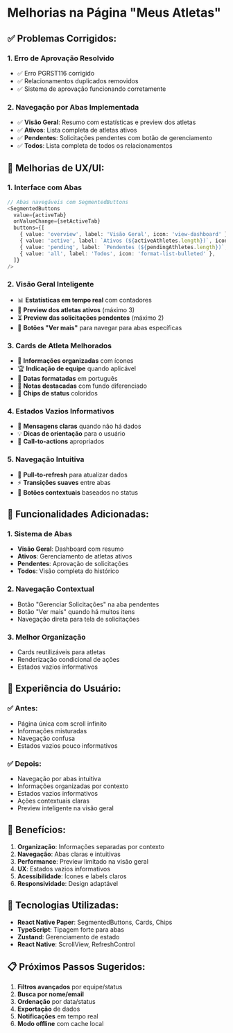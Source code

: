 # Melhorias na Página "Meus Atletas"

## ✅ **Problemas Corrigidos:**

### 1. **Erro de Aprovação Resolvido**
- ✅ Erro PGRST116 corrigido
- ✅ Relacionamentos duplicados removidos
- ✅ Sistema de aprovação funcionando corretamente

### 2. **Navegação por Abas Implementada**
- ✅ **Visão Geral**: Resumo com estatísticas e preview dos atletas
- ✅ **Ativos**: Lista completa de atletas ativos
- ✅ **Pendentes**: Solicitações pendentes com botão de gerenciamento
- ✅ **Todos**: Lista completa de todos os relacionamentos

## 🎨 **Melhorias de UX/UI:**

### 1. **Interface com Abas**
```typescript
// Abas navegáveis com SegmentedButtons
<SegmentedButtons
  value={activeTab}
  onValueChange={setActiveTab}
  buttons={[
    { value: 'overview', label: 'Visão Geral', icon: 'view-dashboard' },
    { value: 'active', label: `Ativos (${activeAthletes.length})`, icon: 'account-check' },
    { value: 'pending', label: `Pendentes (${pendingAthletes.length})`, icon: 'clock' },
    { value: 'all', label: 'Todos', icon: 'format-list-bulleted' },
  ]}
/>
```

### 2. **Visão Geral Inteligente**
- 📊 **Estatísticas em tempo real** com contadores
- 👥 **Preview dos atletas ativos** (máximo 3)
- ⏳ **Preview das solicitações pendentes** (máximo 2)
- 🔗 **Botões "Ver mais"** para navegar para abas específicas

### 3. **Cards de Atleta Melhorados**
- 🎯 **Informações organizadas** com ícones
- 🏆 **Indicação de equipe** quando aplicável
- 📅 **Datas formatadas** em português
- 💬 **Notas destacadas** com fundo diferenciado
- 🎨 **Chips de status** coloridos

### 4. **Estados Vazios Informativos**
- 📝 **Mensagens claras** quando não há dados
- 💡 **Dicas de orientação** para o usuário
- 🎯 **Call-to-actions** apropriados

### 5. **Navegação Intuitiva**
- 🔄 **Pull-to-refresh** para atualizar dados
- ⚡ **Transições suaves** entre abas
- 🎯 **Botões contextuais** baseados no status

## 🚀 **Funcionalidades Adicionadas:**

### 1. **Sistema de Abas**
- **Visão Geral**: Dashboard com resumo
- **Ativos**: Gerenciamento de atletas ativos
- **Pendentes**: Aprovação de solicitações
- **Todos**: Visão completa do histórico

### 2. **Navegação Contextual**
- Botão "Gerenciar Solicitações" na aba pendentes
- Botão "Ver mais" quando há muitos itens
- Navegação direta para tela de solicitações

### 3. **Melhor Organização**
- Cards reutilizáveis para atletas
- Renderização condicional de ações
- Estados vazios informativos

## 📱 **Experiência do Usuário:**

### ✅ **Antes:**
- Página única com scroll infinito
- Informações misturadas
- Navegação confusa
- Estados vazios pouco informativos

### ✅ **Depois:**
- Navegação por abas intuitiva
- Informações organizadas por contexto
- Estados vazios informativos
- Ações contextuais claras
- Preview inteligente na visão geral

## 🎯 **Benefícios:**

1. **Organização**: Informações separadas por contexto
2. **Navegação**: Abas claras e intuitivas
3. **Performance**: Preview limitado na visão geral
4. **UX**: Estados vazios informativos
5. **Acessibilidade**: Ícones e labels claros
6. **Responsividade**: Design adaptável

## 🔧 **Tecnologias Utilizadas:**

- **React Native Paper**: SegmentedButtons, Cards, Chips
- **TypeScript**: Tipagem forte para abas
- **Zustand**: Gerenciamento de estado
- **React Native**: ScrollView, RefreshControl

## 📋 **Próximos Passos Sugeridos:**

1. **Filtros avançados** por equipe/status
2. **Busca por nome/email**
3. **Ordenação** por data/status
4. **Exportação** de dados
5. **Notificações** em tempo real
6. **Modo offline** com cache local 